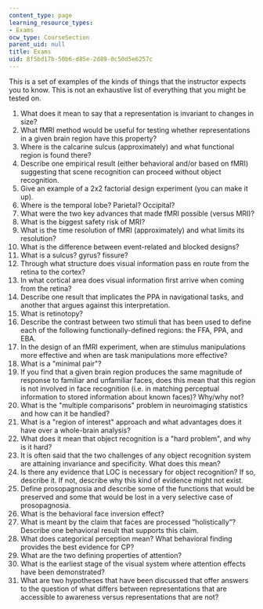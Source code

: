 ```yaml
---
content_type: page
learning_resource_types:
- Exams
ocw_type: CourseSection
parent_uid: null
title: Exams
uid: 8f5bd17b-50b6-d85e-2d89-0c50d5e6257c
---
```


This is a set of examples of the kinds of things that the instructor expects you to know. This is not an exhaustive list of everything that you might be tested on.

1.  What does it mean to say that a representation is invariant to changes in size?
2.  What fMRI method would be useful for testing whether representations in a given brain region have this property?
3.  Where is the calcarine sulcus (approximately) and what functional region is found there?
4.  Describe one empirical result (either behavioral and/or based on fMRI) suggesting that scene recognition can proceed without object recognition.
5.  Give an example of a 2x2 factorial design experiment (you can make it up).
6.  Where is the temporal lobe? Parietal? Occipital?
7.  What were the two key advances that made fMRI possible (versus MRI)?
8.  What is the biggest safety risk of MRI?
9.  What is the time resolution of fMRI (approximately) and what limits its resolution?
10.  What is the difference between event-related and blocked designs?
11.  What is a sulcus? gyrus? fissure?
12.  Through what structure does visual information pass en route from the retina to the cortex?
13.  In what cortical area does visual information first arrive when coming from the retina?
14.  Describe one result that implicates the PPA in navigational tasks, and another that argues against this interpretation.
15.  What is retinotopy?
16.  Describe the contrast between two stimuli that has been used to define each of the following functionally-defined regions: the FFA, PPA, and EBA.
17.  In the design of an fMRI experiment, when are stimulus manipulations more effective and when are task manipulations more effective?
18.  What is a "minimal pair"?
19.  If you find that a given brain region produces the same magnitude of response to familiar and unfamiliar faces, does this mean that this region is not involved in face recognition (i.e. in matching perceptual information to stored information about known faces)? Why/why not?
20.  What is the "multiple comparisons" problem in neuroimaging statistics and how can it be handled?
21.  What is a "region of interest" approach and what advantages does it have over a whole-brain analysis?
22.  What does it mean that object recognition is a "hard problem", and why is it hard?
23.  It is often said that the two challenges of any object recognition system are attaining invariance and specificity. What does this mean?
24.  Is there any evidence that LOC is necessary for object recognition? If so, describe it. If not, describe why this kind of evidence might not exist.
25.  Define prosopagnosia and describe some of the functions that would be preserved and some that would be lost in a very selective case of prosopagnosia.
26.  What is the behavioral face inversion effect?
27.  What is meant by the claim that faces are processed “holistically”? Describe one behavioral result that supports this claim.
28.  What does categorical perception mean? What behavioral finding provides the best evidence for CP?
29.  What are the two defining properties of attention?
30.  What is the earliest stage of the visual system where attention effects have been demonstrated?
31.  What are two hypotheses that have been discussed that offer answers to the question of what differs between representations that are accessible to awareness versus representations that are not?